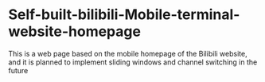 # Self-built-bilibili-Mobile-terminal-website-homepage

This is a web page based on the mobile homepage of the Bilibili website, and it is planned to implement sliding windows and channel switching in the future
